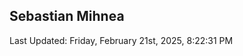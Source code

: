 <h2>Sebastian Mihnea</h2>

<!--RECENT_ACTIVITY:start-->
<!--RECENT_ACTIVITY:end-->
<!--RECENT_ACTIVITY:last_update-->
Last Updated: Friday, February 21st, 2025, 8:22:31 PM
<!--RECENT_ACTIVITY:last_update_end-->

<!---LOL-STATS-START-HERE--->
<!---LOL-STATS-END-HERE--->
